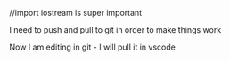 //import iostream is super important

I need to push and pull to git in order to make things work

Now I am editing in git - I will pull it in vscode
